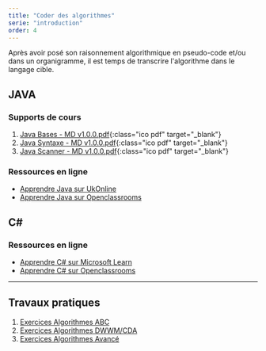 ```yaml
---
title: "Coder des algorithmes"
serie: "introduction"
order: 4
--- 
```


Après avoir posé son raisonnement algorithmique en pseudo-code et/ou dans un organigramme, il est temps de transcrire l'algorithme dans le langage cible.

## JAVA

### Supports de cours 

1. [Java Bases - MD v1.0.0.pdf](https://devoldere.net/ressources/java/Java%2001%20-%20Bases%20Java%20-%20MD%20v1.0.0.pdf){:class="ico pdf" target="_blank"}
2. [Java Syntaxe - MD v1.0.0.pdf](https://devoldere.net/ressources/java/Java%2002%20-%20Base%20Syntaxe%20-%20MD%20v1.0.0.pdf){:class="ico pdf" target="_blank"}
3. [Java Scanner - MD v1.0.0.pdf](https://devoldere.net/ressources/java/Java%2003%20-%20Scanner%20-%20MD%20v1.0.0.pdf){:class="ico pdf" target="_blank"}

### Ressources en ligne

- [Apprendre Java sur UkOnline](https://www.ukonline.be/cours/java/apprendre-java)
- [Apprendre Java sur Openclassrooms](https://openclassrooms.com/fr/courses/6173501-apprenez-a-programmer-en-java)


## C# 


### Ressources en ligne

- [Apprendre C# sur Microsoft Learn](https://learn.microsoft.com/fr-fr/dotnet/csharp/tour-of-csharp/tutorials/)
- [Apprendre C# sur Openclassrooms](https://openclassrooms.com/fr/courses/7973891-apprenez-a-programmer-en-c)

--- 

## Travaux pratiques 

1. [Exercices Algorithmes ABC](../exercices/)
2. [Exercices Algorithmes DWWM/CDA](../exercices2/)
2. [Exercices Algorithmes Avancé](../exercices3/)
